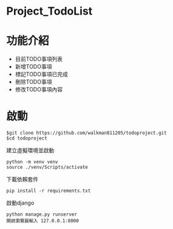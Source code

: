# Project_TodoList

# 功能介紹
<ul>
 <li>目前TODO事項列表</li>
 <li>新增TODO事項</li>
 <li>標記TODO事項已完成</li>
 <li>刪除TODO事項</li>
 <li>修改TODO事項內容</li>
</ul> 

# 啟動
```
$git clone https://github.com/walkman811205/todoproject.git
$cd todoproject
```
建立虛擬環境並啟動
```
python -m venv venv
source ./venv/Scripts/activate
```
下載依賴套件
```
pip install -r requirements.txt
```
啟動django
```
python manage.py runserver
開啟瀏覽器輸入 127.0.0.1:8000 
```
